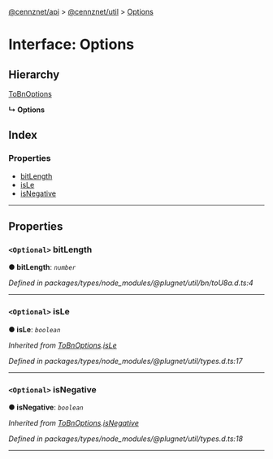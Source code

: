 [@cennznet/api](../README.md) > [@cennznet/util](../modules/_cennznet_util.md) > [Options](../interfaces/_cennznet_util.options-1.md)

# Interface: Options

## Hierarchy

 [ToBnOptions](_cennznet_types.tobnoptions.md)

**↳ Options**

## Index

### Properties

* [bitLength](_cennznet_util.options-1.md#bitlength)
* [isLe](_cennznet_util.options-1.md#isle)
* [isNegative](_cennznet_util.options-1.md#isnegative)

---

## Properties

<a id="bitlength"></a>

### `<Optional>` bitLength

**● bitLength**: *`number`*

*Defined in packages/types/node_modules/@plugnet/util/bn/toU8a.d.ts:4*

___
<a id="isle"></a>

### `<Optional>` isLe

**● isLe**: *`boolean`*

*Inherited from [ToBnOptions](_cennznet_types.tobnoptions.md).[isLe](_cennznet_types.tobnoptions.md#isle)*

*Defined in packages/types/node_modules/@plugnet/util/types.d.ts:17*

___
<a id="isnegative"></a>

### `<Optional>` isNegative

**● isNegative**: *`boolean`*

*Inherited from [ToBnOptions](_cennznet_types.tobnoptions.md).[isNegative](_cennznet_types.tobnoptions.md#isnegative)*

*Defined in packages/types/node_modules/@plugnet/util/types.d.ts:18*

___

